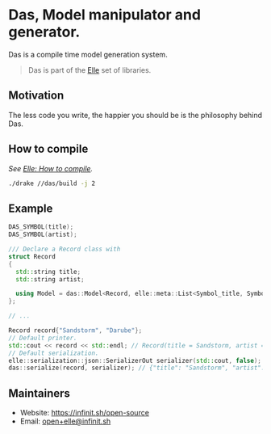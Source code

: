 # Das, Model manipulator and generator.

Das is a compile time model generation system.

> Das is part of the [Elle](https://github.com/infinit/elle) set of libraries.

## Motivation

The less code you write, the happier you should be is the philosophy behind Das.

## How to compile

_See [Elle: How to compile](https://github.com/infinit/elle#how-to-compile)._

```bash
./drake //das/build -j 2
```

## Example

```cpp
DAS_SYMBOL(title);
DAS_SYMBOL(artist);

/// Declare a Record class with
struct Record
{
  std::string title;
  std::string artist;

  using Model = das::Model<Record, elle::meta::List<Symbol_title, Symbol_artist>>;
};

// ...

Record record{"Sandstorm", "Darube"};
// Default printer.
std::cout << record << std::endl; // Record(title = Sandstorm, artist = Darube)
// Default serialization.
elle::serialization::json::SerializerOut serializer(std::cout, false);
das::serialize(record, serializer); // {"title": "Sandstorm", "artist": "Darube"}
```

## Maintainers

 * Website: https://infinit.sh/open-source
 * Email: open+elle@infinit.sh
